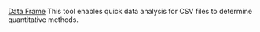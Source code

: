[Data Frame](https://dataframe.streamlit.app) This tool enables quick data analysis for CSV files to determine quantitative methods. 

